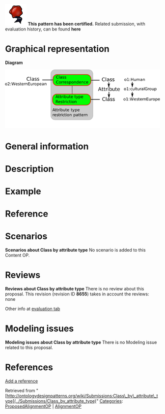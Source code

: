 [![](../images/thumb/b/b5/Certified.png/70px-Certified.png)](../Image/Certified.png "Certified.png") __This pattern has been certified.__
Related submission, with evaluation history, can be found __here__





#  Graphical representation


__Diagram__




[![Image:Class-by-attribute-type.png](../images/d/d2/Class-by-attribute-type.png)](../Image/Class-by-attribute-type.png "Image:Class-by-attribute-type.png")




#  General information


  




#  Description


  




#  Example


  




#  Reference


  




#  Scenarios



__Scenarios about Class by attribute type__
No scenario is added to this Content OP.




#  Reviews



__Reviews about Class by attribute type__
There is no review about this proposal.
This revision (revision ID __8655__) takes in account the reviews: none


Other info at [evaluation tab](http://ontologydesignpatterns.org/wiki/index.php?title=Submissions:Class_by_attribute_type&action=evaluation "http://ontologydesignpatterns.org/wiki/index.php?title=Submissions:Class_by_attribute_type&action=evaluation")




  




#  Modeling issues



__Modeling issues about Class by attribute type__
There is no Modeling issue related to this proposal.




  




#  References


[Add a reference](index.php@title=Odp%253AAdd_reference&subject=Submissions%253AClass+by+attribute+type.html "http://ontologydesignpatterns.org/wiki/index.php?title=Odp:Add_reference&subject=Submissions%3AClass+by+attribute+type")


  






Retrieved from "[http://ontologydesignpatterns.org/wiki/Submissions:Class\_by\_attribute\_type](../Submissions/Class_by_attribute_type)"
 [Categories](http://ontologydesignpatterns.org/wiki/Special:Categories "Special:Categories"): [ProposedAlignmentOP](../Category/ProposedAlignmentOP "Category:ProposedAlignmentOP") | [AlignmentOP](../Category/AlignmentOP "Category:AlignmentOP")